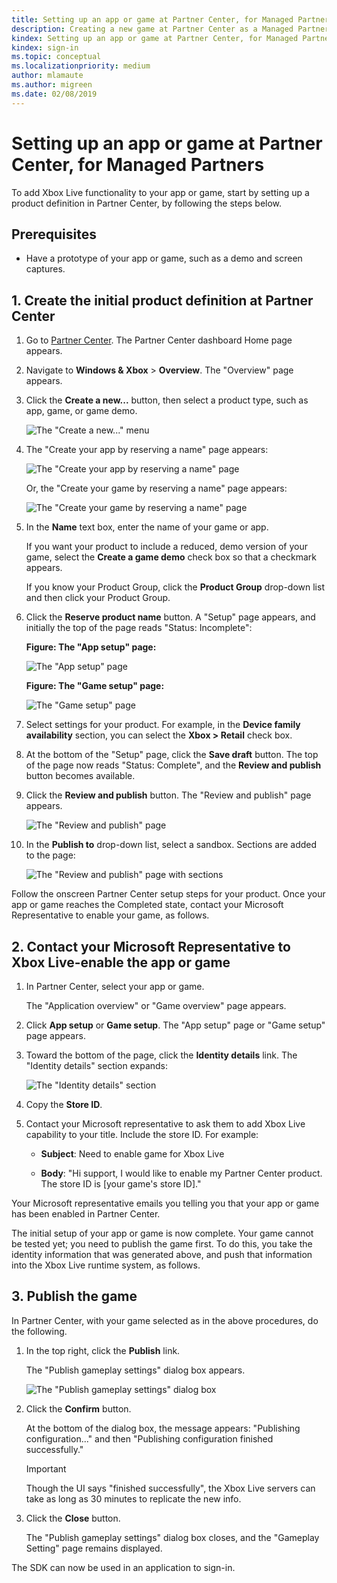```yaml
---
title: Setting up an app or game at Partner Center, for Managed Partners
description: Creating a new game at Partner Center as a Managed Partner, enabling Xbox Live for the game, creating test accounts, and publishing the game to a development sandbox.
kindex: Setting up an app or game at Partner Center, for Managed Partners
kindex: sign-in
ms.topic: conceptual
ms.localizationpriority: medium
author: mlamaute
ms.author: migreen
ms.date: 02/08/2019
---
```



# Setting up an app or game at Partner Center, for Managed Partners

To add Xbox Live functionality to your app or game, start by setting up a product definition in Partner Center, by following the steps below.

<!-- **Contents:**
* [1. Create the initial product definition at Partner Center](#ctipdapc)
* [2. Contact your Microsoft Representative to Xbox Live-enable the app or game](#cymrtxletaog)
* [3. Publish the game](#ptg)
-->


## Prerequisites

* Have a prototype of your app or game, such as a demo and screen captures.

<!-- public only: * [Joining the ID@Xbox Program](../join-dev-program/live-join-id-program.md).  -->


<!--========================================================================-->
<a id="ctipdapc"></a>

## 1. Create the initial product definition at Partner Center

1. Go to <a href="https://partner.microsoft.com/dashboard/" target="_blank">Partner Center</a>. The Partner Center dashboard Home page appears.

2. Navigate to **Windows & Xbox** > **Overview**. The "Overview" page appears.

3. Click the **Create a new...** button, then select a product type, such as app, game, or game demo.

   ![The "Create a new..." menu](live-setup-partner-center-partners-images/create-a-new-dot-menu.png)

4. The "Create your app by reserving a name" page appears:

   ![The "Create your app by reserving a name" page](live-setup-partner-center-partners-images/create-app-reserving-name.png)

   Or, the "Create your game by reserving a name" page appears:

   ![The "Create your game by reserving a name" page](live-setup-partner-center-partners-images/create-game-reserving-name.png)

5. In the **Name** text box, enter the name of your game or app.

   If you want your product to include a reduced, demo version of your game, select the **Create a game demo** check box so that a checkmark appears.

   If you know your Product Group, click the **Product Group** drop-down list and then click your Product Group.

6. Click the **Reserve product name** button. A "Setup" page appears, and initially the top of the page reads "Status: Incomplete":

   **Figure: The "App setup" page:**

   ![The "App setup" page](live-setup-partner-center-partners-images/app-setup-page.png)

   **Figure: The "Game setup" page:**

   ![The "Game setup" page](live-setup-partner-center-partners-images/game-setup-page.png)

7. Select settings for your product. For example, in the **Device family availability** section, you can select the **Xbox > Retail** check box.

8. At the bottom of the "Setup" page, click the **Save draft** button.  The top of the page now reads "Status: Complete", and the **Review and publish** button becomes available.

9. Click the **Review and publish** button.  The "Review and publish" page appears.

   ![The "Review and publish" page](live-setup-partner-center-partners-images/review-and-publish-page.png)

10. In the **Publish to** drop-down list, select a sandbox. Sections are added to the page:

    ![The "Review and publish" page with sections](live-setup-partner-center-partners-images/review-and-publish-page-sections.png)

Follow the onscreen Partner Center setup steps for your product.
Once your app or game reaches the Completed state, contact your Microsoft Representative to enable your game, as follows.


<!--========================================================================-->
<a id="cymrtxletaog"></a>

## 2. Contact your Microsoft Representative to Xbox Live-enable the app or game

1. In Partner Center, select your app or game.  

   The "Application overview" or "Game overview" page appears.

2. Click **App setup** or **Game setup**.  The "App setup" page or "Game setup" page appears.

3. Toward the bottom of the page, click the **Identity details** link. The "Identity details" section expands:

   ![The "Identity details" section](live-setup-partner-center-partners-images/identity-details-section.png)

4. Copy the **Store ID**.

5. Contact your Microsoft representative to ask them to add Xbox Live capability to your title.
   Include the store ID.
   For example:

   * **Subject**: Need to enable game for Xbox Live

   * **Body**: "Hi support, I would like to enable my Partner Center product.  The store ID is [your game's store ID]."

Your Microsoft representative emails you telling you that your app or game has been enabled in Partner Center.

The initial setup of your app or game is now complete.
Your game cannot be tested yet; you need to publish the game first.
To do this, you take the identity information that was generated above, and push that information into the Xbox Live runtime system, as follows.


<!--========================================================================-->
<a id="ptg"></a>

## 3. Publish the game

In Partner Center, with your game selected as in the above procedures, do the following.

1. In the top right, click the **Publish** link.

   The "Publish gameplay settings" dialog box appears.

   ![The "Publish gameplay settings" dialog box](live-setup-partner-center-partners-images/pc_pubgameplaysetgs_dbx.png)

2. Click the **Confirm** button.

   At the bottom of the dialog box, the message appears: "Publishing configuration..." and then "Publishing configuration finished successfully."

   > [!IMPORTANT]
   > Though the UI says "finished successfully", the Xbox Live servers can take as long as 30 minutes to replicate the new info.

3. Click the **Close** button.

   The "Publish gameplay settings" dialog box closes, and the "Gameplay Setting" page remains displayed.

The SDK can now be used in an application to sign-in.


<!--===========================================================-->
<!-- ## Next step -->

<!-- Next, set up an IDE to use the Xbox Live SDK; see [Getting Started](../live-getstarted-nav.md). -->
